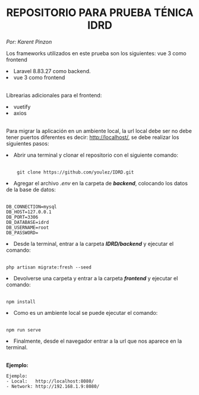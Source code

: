 <h1 style="text-align: center">REPOSITORIO PARA PRUEBA TÉNICA IDRD</h1>
<i>Por: Karent Pinzon</i>
<br>
<p>
  Los frameworks utilizados en este prueba son los siguientes: vue 3 como
  frontend
</p>
<li>Laravel 8.83.27 como backend.</li>
<li>vue 3 como frontend</li>
<br>
<p>Librearias adicionales para el frontend:</p>
<li>vuetify</li>
<li>axios</li>
<br>
<p>
  Para migrar la aplicación en un ambiente local, la url local debe ser no
  debe tener puertos diferentes es decir:
  <a href="http://localhost/" target="_blank">http://localhost/</a>, se debe realizar los siguientes pasos:
</p>
<li>
  Abrir una terminal y clonar el repositorio con el siguiente comando:
</li>
<br>

```
    git clone https://github.com/youlez/IDRD.git
```

<li>
  Agregar el archivo <i>.env</i> en la carpeta de <b><i>backend</i></b
  >, colocando los datos de la base de datos:
</li>
<br>

```
DB_CONNECTION=mysql
DB_HOST=127.0.0.1
DB_PORT=3306
DB_DATABASE=idrd
DB_USERNAME=root
DB_PASSWORD=    
```

<li>
  Desde la terminal, entrar a la carpeta <b><i>IDRD/backend</i></b> y ejecutar el comando:  
</li>
<br>

```
php artisan migrate:fresh --seed
```

<li>
  Devolverse una carpeta y entrar a la carpeta
  <b><i>frontend</i></b> y ejecutar el comando:
</li>
<br>

```
npm install
```

<li>
  Como es un ambiente local se puede ejecutar el comando:
</li>
<br>

```
npm run serve
```

<li>
  Finalmente, desde el navegador entrar a la url que nos aparece en la
  terminal.
</li>
<br>

<b>Ejemplo:</b>
<br>

```
Ejemplo:
- Local:   http://localhost:8080/
- Network: http://192.168.1.9:8080/
```

